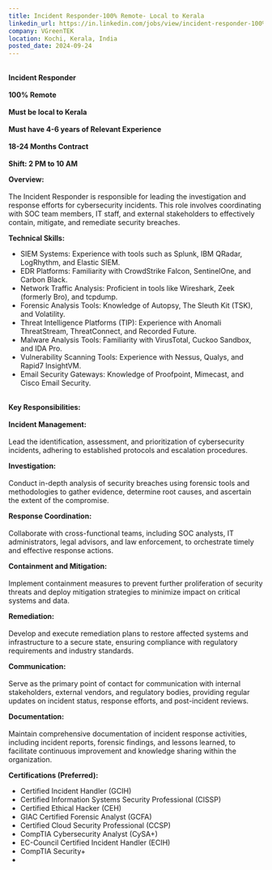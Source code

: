 ```yaml
---
title: Incident Responder-100% Remote- Local to Kerala
linkedin_url: https://in.linkedin.com/jobs/view/incident-responder-100%25-remote-local-to-kerala-at-vgreentek-4033907946?position=32&pageNum=0&refId=Hr9mEz3VKmhaXsOugtnO4A%3D%3D&trackingId=0y4tWKgT6iAQFICV9qw00Q%3D%3D
company: VGreenTEK
location: Kochi, Kerala, India
posted_date: 2024-09-24
---
```


<div class="description__text description__text--rich">
<section class="show-more-less-html" data-max-lines="5">
<div class="show-more-less-html__markup show-more-less-html__markup--clamp-after-5 relative overflow-hidden">
<p><br/><strong>Incident Responder <br/><br/>100% Remote <br/><br/>Must be local to Kerala<br/><br/>Must have 4-6 years of Relevant Experience<br/><br/>18-24 Months Contract<br/><br/>Shift: 2 PM to 10 AM</strong></p> <p><strong>Overview:<br/></strong><br/>The Incident Responder is responsible for leading the investigation and response efforts for cybersecurity incidents. This role involves coordinating with SOC team members, IT staff, and external stakeholders to effectively contain, mitigate, and remediate security breaches.</p> <p><strong>Technical Skills:</strong></p> <ul><li>SIEM Systems: Experience with tools such as Splunk, IBM QRadar, LogRhythm, and Elastic SIEM.</li><li>EDR Platforms: Familiarity with CrowdStrike Falcon, SentinelOne, and Carbon Black.</li><li>Network Traffic Analysis: Proficient in tools like Wireshark, Zeek (formerly Bro), and tcpdump.</li><li>Forensic Analysis Tools: Knowledge of Autopsy, The Sleuth Kit (TSK), and Volatility.</li><li>Threat Intelligence Platforms (TIP): Experience with Anomali ThreatStream, ThreatConnect, and Recorded Future.</li><li>Malware Analysis Tools: Familiarity with VirusTotal, Cuckoo Sandbox, and IDA Pro.</li><li>Vulnerability Scanning Tools: Experience with Nessus, Qualys, and Rapid7 InsightVM.</li><li>Email Security Gateways: Knowledge of Proofpoint, Mimecast, and Cisco Email Security.</li><br/></ul> <p><strong>Key Responsibilities:<br/><br/>Incident Management:<br/></strong><br/>Lead the identification, assessment, and prioritization of cybersecurity incidents, adhering to established protocols and escalation procedures.</p> <p><strong>Investigation:<br/></strong><br/>Conduct in-depth analysis of security breaches using forensic tools and methodologies to gather evidence, determine root causes, and ascertain the extent of the compromise.</p> <p><strong>Response Coordination:<br/></strong><br/>Collaborate with cross-functional teams, including SOC analysts, IT administrators, legal advisors, and law enforcement, to orchestrate timely and effective response actions.</p> <p><strong>Containment and Mitigation:<br/></strong><br/>Implement containment measures to prevent further proliferation of security threats and deploy mitigation strategies to minimize impact on critical systems and data.</p> <p><strong>Remediation:<br/></strong><br/>Develop and execute remediation plans to restore affected systems and infrastructure to a secure state, ensuring compliance with regulatory requirements and industry standards.</p> <p><strong>Communication:<br/></strong><br/>Serve as the primary point of contact for communication with internal stakeholders, external vendors, and regulatory bodies, providing regular updates on incident status, response efforts, and post-incident reviews.</p> <p><strong>Documentation:<br/></strong><br/>Maintain comprehensive documentation of incident response activities, including incident reports, forensic findings, and lessons learned, to facilitate continuous improvement and knowledge sharing within the organization.</p> <p><strong>Certifications (Preferred):</strong></p> <ul><li>Certified Incident Handler (GCIH)</li><li>Certified Information Systems Security Professional (CISSP)</li><li>Certified Ethical Hacker (CEH)</li><li>GIAC Certified Forensic Analyst (GCFA)</li><li>Certified Cloud Security Professional (CCSP)</li><li>CompTIA Cybersecurity Analyst (CySA+)</li><li>EC-Council Certified Incident Handler (ECIH)</li><li>CompTIA Security+<br/> </li><li> </li></ul>
</div>


<!-- --> </section>
</div>